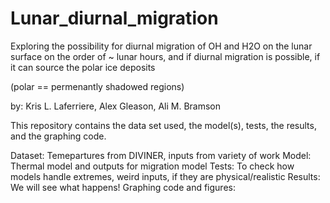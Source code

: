 # Lunar_diurnal_migration
Exploring the possibility for diurnal migration of OH and H2O on the lunar surface on the order of ~ lunar hours, and if diurnal migration is possible, if it can source the polar ice deposits

(polar == permenantly shadowed regions)

by: Kris L. Laferriere, Alex Gleason, Ali M. Bramson

This repository contains the data set used, the model(s), tests, the results, and the graphing code.

Dataset: Temepartures from DIVINER, inputs from variety of work
Model: Thermal model and outputs for migration model
Tests: To check how models handle extremes, weird inputs, if they are physical/realistic
Results: We will see what happens!
Graphing code and figures: 
